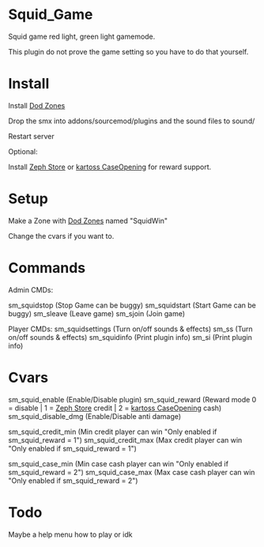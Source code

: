 # Squid_Game

[Dod Zones]: https://forums.alliedmods.net/showthread.php?p=1992342
[Zeph Store]: https://forums.alliedmods.net/showthread.php?t=276677
[kartoss CaseOpening]: https://forums.alliedmods.net/showthread.php?t=334527&amp;goto=newpost

Squid game red light, green light gamemode.

This plugin do not prove the game setting so you have to do that yourself.



# Install

Install [Dod Zones]

Drop the smx into addons/sourcemod/plugins and the sound files to sound/

Restart server


Optional:

Install [Zeph Store] or [kartoss CaseOpening] for reward support.


# Setup
Make a Zone with [Dod Zones] named "SquidWin"

Change the cvars if you want to.



# Commands

Admin CMDs:

sm_squidstop (Stop Game can be buggy)
sm_squidstart (Start Game can be buggy)
sm_sleave (Leave game)
sm_sjoin (Join game)

Player CMDs:
sm_squidsettings (Turn on/off sounds & effects)
sm_ss (Turn on/off sounds & effects)
sm_squidinfo (Print plugin info)
sm_si (Print plugin info)

# Cvars

sm_squid_enable (Enable/Disable plugin)
sm_squid_reward (Reward mode 0 = disable | 1 = [Zeph Store] credit | 2 = [kartoss CaseOpening] cash)
sm_squid_disable_dmg (Enable/Disable anti damage)

sm_squid_credit_min (Min credit player can win "Only enabled if sm_squid_reward = 1")
sm_squid_credit_max (Max credit player can win "Only enabled if sm_squid_reward = 1")

sm_squid_case_min (Min case cash player can win "Only enabled if sm_squid_reward = 2")
sm_squid_case_max (Max case cash player can win "Only enabled if sm_squid_reward = 2")

# Todo

Maybe a help menu how to play or idk
